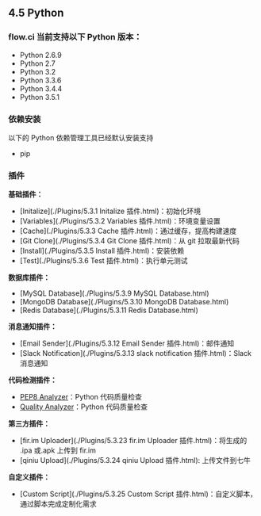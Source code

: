 ## 4.5 Python

### flow.ci 当前支持以下 Python 版本：

- Python 2.6.9
- Python 2.7
- Python 3.2
- Python 3.3.6
- Python 3.4.4
- Python 3.5.1

### 依赖安装

以下的 Python 依赖管理工具已经默认安装支持

- pip

### 插件

<b>基础插件：</b>

- [Initalize](./Plugins/5.3.1 Initalize 插件.html)：初始化环境
- [Variables](./Plugins/5.3.2 Variables 插件.html)：环境变量设置
- [Cache](./Plugins/5.3.3 Cache 插件.html)：通过缓存，提高构建速度
- [Git Clone](./Plugins/5.3.4 Git Clone 插件.html)：从 git 拉取最新代码
- [Install](./Plugins/5.3.5 Install 插件.html)：安装依赖
- [Test](./Plugins/5.3.6  Test 插件.html)：执行单元测试

<b>数据库插件：</b>
- [MySQL Database](./Plugins/5.3.9 MySQL Database.html)
- [MongoDB Database](./Plugins/5.3.10 MongoDB Database.html)
- [Redis Database](./Plugins/5.3.11 Redis Database.html)

<b>消息通知插件：</b>
- [Email Sender](./Plugins/5.3.12 Email Sender 插件.html)：邮件通知
- [Slack Notification](./Plugins/5.3.13 slack notification 插件.html)：Slack 消息通知

<b>代码检测插件：</b>

- [PEP8 Analyzer](./waiting.html)：Python 代码质量检查
- [Quality Analyzer](./waiting.html)：Python 代码质量检查

<b>第三方插件：</b>
- [fir.im Uploader](./Plugins/5.3.23 fir.im Uploader 插件.html)：将生成的 .ipa 或.apk 上传到 fir.im
- [qiniu Upload](./Plugins/5.3.24 qiniu Upload 插件.html):  上传文件到七牛

<b>自定义插件：</b>
- [Custom Script](./Plugins/5.3.25 Custom Script 插件.html)：自定义脚本，通过脚本完成定制化需求
